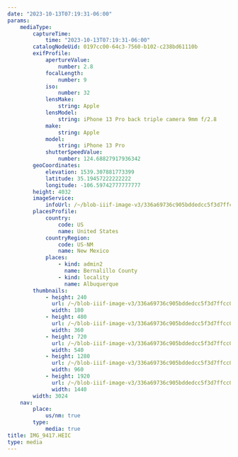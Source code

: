 ```yaml
---
date: "2023-10-13T07:19:31-06:00"
params:
    mediaType:
        captureTime:
            time: "2023-10-13T07:19:31-06:00"
        catalogNodeUid: 0197cc00-64c3-7560-b102-c238bd61110b
        exifProfile:
            apertureValue:
                number: 2.8
            focalLength:
                number: 9
            iso:
                number: 32
            lensMake:
                string: Apple
            lensModel:
                string: iPhone 13 Pro back triple camera 9mm f/2.8
            make:
                string: Apple
            model:
                string: iPhone 13 Pro
            shutterSpeedValue:
                number: 124.68827917936342
        geoCoordinates:
            elevation: 1539.307881773399
            latitude: 35.19457222222222
            longitude: -106.59742777777777
        height: 4032
        imageService:
            infoUrl: /~/blob-iiif-image-v3/336a69736c905bddedcc5f3d7ffcc0501d258eae5f29d4dc844b069583671a7c/info.json
        placesProfile:
            country:
                code: US
                name: United States
            countryRegion:
                code: US-NM
                name: New Mexico
            places:
                - kind: admin2
                  name: Bernalillo County
                - kind: locality
                  name: Albuquerque
        thumbnails:
            - height: 240
              url: /~/blob-iiif-image-v3/336a69736c905bddedcc5f3d7ffcc0501d258eae5f29d4dc844b069583671a7c/full/180%2C240/0/default.jpg
              width: 180
            - height: 480
              url: /~/blob-iiif-image-v3/336a69736c905bddedcc5f3d7ffcc0501d258eae5f29d4dc844b069583671a7c/full/360%2C480/0/default.jpg
              width: 360
            - height: 720
              url: /~/blob-iiif-image-v3/336a69736c905bddedcc5f3d7ffcc0501d258eae5f29d4dc844b069583671a7c/full/540%2C720/0/default.jpg
              width: 540
            - height: 1280
              url: /~/blob-iiif-image-v3/336a69736c905bddedcc5f3d7ffcc0501d258eae5f29d4dc844b069583671a7c/full/960%2C1280/0/default.jpg
              width: 960
            - height: 1920
              url: /~/blob-iiif-image-v3/336a69736c905bddedcc5f3d7ffcc0501d258eae5f29d4dc844b069583671a7c/full/1440%2C1920/0/default.jpg
              width: 1440
        width: 3024
    nav:
        place:
            us/nm: true
        type:
            media: true
title: IMG_9417.HEIC
type: media
---
```

